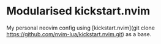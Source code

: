 # Modularised kickstart.nvim

My personal neovim config using [kickstart.nvim](git clone https://github.com/nvim-lua/kickstart.nvim.git) as a base.
